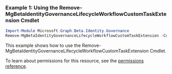 ### Example 1: Using the Remove-MgBetaIdentityGovernanceLifecycleWorkflowCustomTaskExtension Cmdlet
```powershell
Import-Module Microsoft.Graph.Beta.Identity.Governance
Remove-MgBetaIdentityGovernanceLifecycleWorkflowCustomTaskExtension -CustomTaskExtensionId $customTaskExtensionId
```
This example shows how to use the Remove-MgBetaIdentityGovernanceLifecycleWorkflowCustomTaskExtension Cmdlet.
To learn about permissions for this resource, see the [permissions reference](/graph/permissions-reference).

